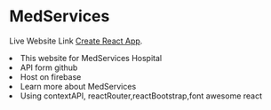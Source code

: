 # MedServices

Live Website Link [Create React App](https://github.com/facebook/create-react-app).

<li>This website for MedServices Hospital</li>
<li>API form github</li>
<li>Host on firebase</li>
<li>Learn more about MedServices</li>
<li>Using contextAPI, reactRouter,reactBootstrap,font awesome react</li>

